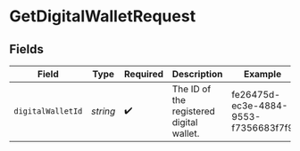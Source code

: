 # GetDigitalWalletRequest


## Fields

| Field                                    | Type                                     | Required                                 | Description                              | Example                                  |
| ---------------------------------------- | ---------------------------------------- | ---------------------------------------- | ---------------------------------------- | ---------------------------------------- |
| `digitalWalletId`                        | *string*                                 | :heavy_check_mark:                       | The ID of the registered digital wallet. | fe26475d-ec3e-4884-9553-f7356683f7f9     |